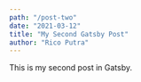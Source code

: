 ```yaml
---
path: "/post-two"
date: "2021-03-12"
title: "My Second Gatsby Post"
author: "Rico Putra"
---
```


This is my second post in Gatsby.